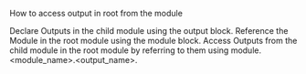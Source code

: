 
How to access output in root from the module 

Declare Outputs in the child module using the output block.
Reference the Module in the root module using the module block.
Access Outputs from the child module in the root module by referring to them using module.<module_name>.<output_name>.